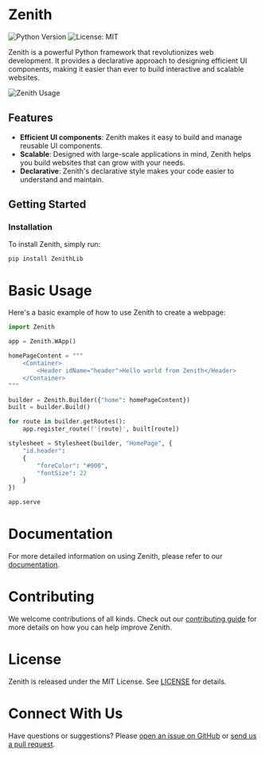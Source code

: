 # Zenith
![Python Version](https://img.shields.io/badge/Python-3.8-brightgreen.svg)
![License: MIT](https://img.shields.io/badge/License-MIT-yellow.svg)

Zenith is a powerful Python framework that revolutionizes web development. It provides a declarative approach to designing efficient UI components, making it easier than ever to build interactive and scalable websites.

![Zenith Usage](./docs/zenith_usage.png)

## Features

- **Efficient UI components**: Zenith makes it easy to build and manage reusable UI components.
- **Scalable**: Designed with large-scale applications in mind, Zenith helps you build websites that can grow with your needs.
- **Declarative**: Zenith's declarative style makes your code easier to understand and maintain.

## Getting Started

### Installation

To install Zenith, simply run:

```shell
pip install ZenithLib
```

# Basic Usage 

Here's a basic example of how to use Zenith to create a webpage:

```python
import Zenith

app = Zenith.WApp()

homePageContent = """
    <Container>
        <Header idName="header">Hello world from Zenith</Header>
    </Container>
"""

builder = Zenith.Builder({"home": homePageContent})
built = builder.Build()

for route in builder.getRoutes():
    app.register_route(f'{route}', built[route])

stylesheet = Stylesheet(builder, "HomePage", {
    "id.header": 
    {
        "foreColor": "#000",
        "fontSize": 22
    }
})

app.serve
```

# Documentation

For more detailed information on using Zenith, please refer to our [documentation](/docs).

# Contributing 
We welcome contributions of all kinds. Check out our [contributing guide](./CONTRIBUTING.md) for more details on how you can help improve Zenith.

# License 

Zenith is released under the MIT License. See [LICENSE](./LICENSE) for details.

# Connect With Us
Have questions or suggestions? Please [open an issue on GitHub](https://github.com/Ryan-Rudd/Zenith/issues) or [send us a pull request](https://github.com/Ryan-Rudd/Zenith/pulls).